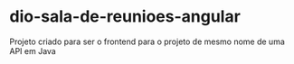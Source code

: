 # dio-sala-de-reunioes-angular
Projeto criado para ser o frontend para o projeto de mesmo nome de uma API em Java
